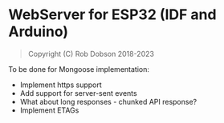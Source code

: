 # WebServer for ESP32 (IDF and Arduino)

> Copyright (C) Rob Dobson 2018-2023

To be done for Mongoose implementation:
- Implement https support
- Add support for server-sent events
- What about long responses - chunked API response?
- Implement ETAGs

